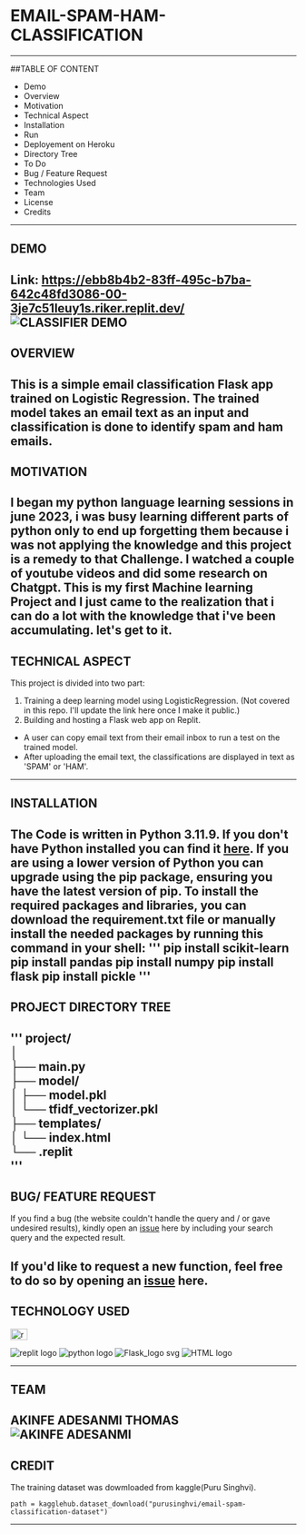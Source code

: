 # EMAIL-SPAM-HAM-CLASSIFICATION
---
##TABLE OF CONTENT
* Demo
* Overview
* Motivation
* Technical Aspect
* Installation
* Run
* Deployement on Heroku
* Directory Tree
* To Do
* Bug / Feature Request
* Technologies Used
* Team
* License
* Credits
---
## DEMO
Link: https://ebb8b4b2-83ff-495c-b7ba-642c48fd3086-00-3je7c51leuy1s.riker.replit.dev/
![CLASSIFIER DEMO](https://github.com/user-attachments/assets/e8d67dfe-554b-40d2-a6d8-7ec8f2ec122e)
---
##  OVERVIEW
This is a simple email classification Flask app trained on Logistic Regression. The trained model takes an email text as an input and classification is done to identify spam and ham emails. 
---
## MOTIVATION
I began my python language learning sessions in june 2023, i was busy learning different parts of python only to end up forgetting them because i was not applying the knowledge and this project is a remedy to that Challenge. I watched a couple of youtube videos and did some research on Chatgpt.  This is my first Machine learning Project and I just came to the realization that i can do a lot with the knowledge that i've been accumulating. let's get to it.  
---
## TECHNICAL ASPECT
This project is divided into two part:

1. Training a deep learning model using LogisticRegression. (Not covered in this repo. I'll update the link here once I make it public.)
2. Building and hosting a Flask web app on Replit.
* A user can copy email text from their email inbox to run a test on the trained model.
* After uploading the email text, the classifications are displayed in text as 'SPAM' or 'HAM'.
---
## INSTALLATION
The Code is written in Python 3.11.9. If you don't have Python installed you can find it [here](https://www.python.org/downloads/release/python-3119/). If you are using a lower version of Python you can upgrade using the pip package, ensuring you have the latest version of pip. To install the required packages and libraries, you can download the requirement.txt file or manually install the needed packages by running this command in your shell:
'''
pip install scikit-learn
pip install pandas
pip install numpy
pip install flask
pip install pickle
'''
---
## PROJECT DIRECTORY TREE 
'''
project/  
│  
├── main.py           
├── model/  
│     ├── model.pkl  
│     └── tfidf_vectorizer.pkl  
├── templates/  
│     └── index.html  
└── .replit  
'''
---
## BUG/ FEATURE REQUEST  
If you find a bug (the website couldn't handle the query and / or gave undesired results), kindly open an [issue](https://github.com/pizzyander/EMAIL-SPAM-HAM-CLASSIFICATION/issues) here by including your search query and the expected result.  

If you'd like to request a new function, feel free to do so by opening an [issue](https://github.com/pizzyander/EMAIL-SPAM-HAM-CLASSIFICATION/issues) here.  
---
## TECHNOLOGY USED
<img src="[your-image-url](https://github.com/user-attachments/assets/3aa4112c-93d7-43f8-9496-f37b04ab795a)" alt="replit logo" width="30" height="20">

![replit logo](https://github.com/user-attachments/assets/3aa4112c-93d7-43f8-9496-f37b04ab795a)
![python logo](https://github.com/user-attachments/assets/c3524afe-599b-4ea1-a341-80bb6f53c4ef)
![Flask_logo svg](https://github.com/user-attachments/assets/188266ce-e439-489f-961c-c9f628f26212)
![HTML logo](https://github.com/user-attachments/assets/622cc8af-03a7-4aed-b771-75e3d0c997e0)

---
## TEAM
AKINFE ADESANMI THOMAS
![AKINFE ADESANMI](https://github.com/user-attachments/assets/92f1721e-ab4c-428b-8b7d-48ffef1cea4b)
---
## CREDIT
The training dataset was dowmloaded from kaggle(Puru Singhvi).
```
path = kagglehub.dataset_download("purusinghvi/email-spam-classification-dataset")
```
---


